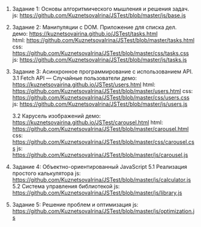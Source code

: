 1. Задание 1: Основы алгоритмического мышления и решения задач. <br>
  js: https://github.com/KuznetsovaIrina/JSTest/blob/master/js/base.js

2. Задание 2: Манипуляции с DOM. Приложение для списка дел. <br>
  демо: https://kuznetsovairina.github.io/JSTest/tasks.html <br>
  html: https://github.com/KuznetsovaIrina/JSTest/blob/master/tasks.html <br>
  css: https://github.com/KuznetsovaIrina/JSTest/blob/master/css/tasks.css <br>
  js: https://github.com/KuznetsovaIrina/JSTest/blob/master/js/tasks.js <br>

3. Задание 3: Асинхронное программирование с использованием API.
   3.1 Fetch API — Случайные пользователи
     демо: https://kuznetsovairina.github.io/JSTest/users.html
     html: https://github.com/KuznetsovaIrina/JSTest/blob/master/users.html
     css: https://github.com/KuznetsovaIrina/JSTest/blob/master/css/users.css
     js: https://github.com/KuznetsovaIrina/JSTest/blob/master/js/users.js

   3.2 Карусель изображений
     демо: https://kuznetsovairina.github.io/JSTest/carousel.html
     html: https://github.com/KuznetsovaIrina/JSTest/blob/master/carousel.html
     css: https://github.com/KuznetsovaIrina/JSTest/blob/master/css/carousel.css
     js: https://github.com/KuznetsovaIrina/JSTest/blob/master/js/carousel.js

4. Задание 4: Объектно-ориентированный JavaScript
   5.1 Реализация простого калькулятора
     js: https://github.com/KuznetsovaIrina/JSTest/blob/master/js/calculator.js
   5.2 Система управления библиотекой
     js: https://github.com/KuznetsovaIrina/JSTest/blob/master/js/library.js

5. Задание 5: Решение проблем и оптимизация
  js: https://github.com/KuznetsovaIrina/JSTest/blob/master/js/optimization.js
